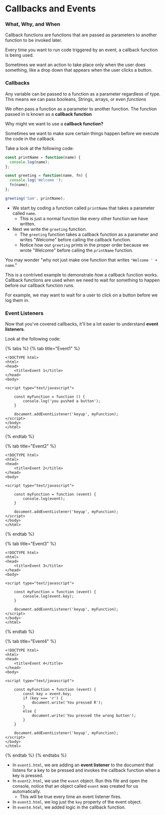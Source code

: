 # Callbacks and Events

### **What, Why, and When**

Callback functions are functions that are passed as parameters to another function to be invoked later.

Every time you want to run code triggered by an event, a callback function is being used.

Sometimes we want an action to take place only when the user does something, like a drop down that appears when the user clicks a button.

### Callbacks

Any variable can be passed to a function as a parameter regardless of type. This means we can pass booleans, Strings, arrays, or even _functions_

We often pass a function as a parameter to another function. The function passed in is known as a **callback function**

Why might we want to use a **callback function?**

Sometimes we want to make sure certain things happen before we execute the code in the callback.

Take a look at the following code:

```javascript
const printName = function(name) {
  console.log(name);
};

const greeting = function(name, fn) {
  console.log('Welcome ');
  fn(name);
};

greeting('Sam', printName);
```

* We start by coding a function called `printName` that takes a parameter called `name`.
  * This is just a normal function like every other function we have written.
* Next we write the `greeting` function. 
  * The `greeting` function takes a callback function as a parameter and writes "Welcome" before calling the callback function.
  * Notice how our `greeting` prints in the proper order because we wrote "Welcome" before calling the `printName` function.

You may wonder "why not just make one function that writes `"Welcome ' + name`."

This is a contrived example to demonstrate _how_ a callback function works. Callback functions are used when we need to wait for something to happen before our callback function runs. 

For example, we may want to wait for a user to click on a button before we log them in.

### Event Listeners

Now that you've covered callbacks, it'll be a lot easier to understand **event listeners**.

Look at the following code:

{% tabs %}
{% tab title="Event1" %}
```markup
<!DOCTYPE html>
<html>
<head>
	<title>Event 1</title>
</head>
<body>

<script type="text/javascript">

	const myFunction = function () {
		console.log('you pushed a button');
	}

	document.addEventListener('keyup', myFunction);
</script>
</body>
</html>
```
{% endtab %}

{% tab title="Event2" %}
```markup
<!DOCTYPE html>
<html>
<head>
	<title>Event 2</title>
</head>
<body>

<script type="text/javascript">

	const myFunction = function (event) {
		console.log(event);
	}

	document.addEventListener('keyup', myFunction);
</script>
</body>
</html>
```
{% endtab %}

{% tab title="Event3" %}
```markup
<!DOCTYPE html>
<html>
<head>
	<title>Event 3</title>
</head>
<body>

<script type="text/javascript">

	const myFunction = function (event) {
		console.log(event.key);
	}

	document.addEventListener('keyup', myFunction);
</script>
</body>
</html>
```
{% endtab %}

{% tab title="Event4" %}
```markup
<!DOCTYPE html>
<html>
<head>
	<title>Event 4</title>
</head>
<body>

<script type="text/javascript">

	const myFunction = function (event) {
		const key = event.key;
		if (key === 'r') {
			document.write('You pressed R');
		}
		else {
			document.write('You pressed the wrong button');
		}
	}
	
	document.addEventListener('keyup', myFunction);
</script>
</body>
</html>
```
{% endtab %}
{% endtabs %}

* In `event1.html`, we are adding an **event listener** to the document that listens for a key to be pressed and invokes the callback function when a key is pressed.
* In `event2.html`, we use the `event` object. Run this file and open the console, notice that an object called `event` was created for us automatically. 
  * This will be true every time an event listener fires.
* In `event3.html`, we log just the `key` property of the event object.
* In `event4.html`, we added logic in the callback function.

